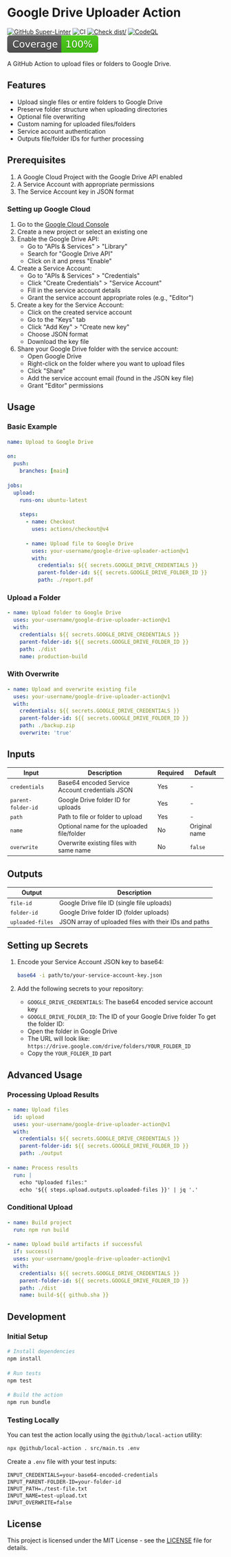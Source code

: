 # Google Drive Uploader Action

[![GitHub Super-Linter](https://github.com/actions/typescript-action/actions/workflows/linter.yml/badge.svg)](https://github.com/super-linter/super-linter)
![CI](https://github.com/actions/typescript-action/actions/workflows/ci.yml/badge.svg)
[![Check dist/](https://github.com/actions/typescript-action/actions/workflows/check-dist.yml/badge.svg)](https://github.com/actions/typescript-action/actions/workflows/check-dist.yml)
[![CodeQL](https://github.com/actions/typescript-action/actions/workflows/codeql-analysis.yml/badge.svg)](https://github.com/actions/typescript-action/actions/workflows/codeql-analysis.yml)
[![Coverage](./badges/coverage.svg)](./badges/coverage.svg)

A GitHub Action to upload files or folders to Google Drive.

## Features

- Upload single files or entire folders to Google Drive
- Preserve folder structure when uploading directories
- Optional file overwriting
- Custom naming for uploaded files/folders
- Service account authentication
- Outputs file/folder IDs for further processing

## Prerequisites

1. A Google Cloud Project with the Google Drive API enabled
2. A Service Account with appropriate permissions
3. The Service Account key in JSON format

### Setting up Google Cloud

1. Go to the [Google Cloud Console](https://console.cloud.google.com/)
2. Create a new project or select an existing one
3. Enable the Google Drive API:
   - Go to "APIs & Services" > "Library"
   - Search for "Google Drive API"
   - Click on it and press "Enable"
4. Create a Service Account:
   - Go to "APIs & Services" > "Credentials"
   - Click "Create Credentials" > "Service Account"
   - Fill in the service account details
   - Grant the service account appropriate roles (e.g., "Editor")
5. Create a key for the Service Account:
   - Click on the created service account
   - Go to the "Keys" tab
   - Click "Add Key" > "Create new key"
   - Choose JSON format
   - Download the key file
6. Share your Google Drive folder with the service account:
   - Open Google Drive
   - Right-click on the folder where you want to upload files
   - Click "Share"
   - Add the service account email (found in the JSON key file)
   - Grant "Editor" permissions

## Usage

### Basic Example

```yaml
name: Upload to Google Drive

on:
  push:
    branches: [main]

jobs:
  upload:
    runs-on: ubuntu-latest
    
    steps:
      - name: Checkout
        uses: actions/checkout@v4
        
      - name: Upload file to Google Drive
        uses: your-username/google-drive-uploader-action@v1
        with:
          credentials: ${{ secrets.GOOGLE_DRIVE_CREDENTIALS }}
          parent-folder-id: ${{ secrets.GOOGLE_DRIVE_FOLDER_ID }}
          path: ./report.pdf
```

### Upload a Folder

```yaml
- name: Upload folder to Google Drive
  uses: your-username/google-drive-uploader-action@v1
  with:
    credentials: ${{ secrets.GOOGLE_DRIVE_CREDENTIALS }}
    parent-folder-id: ${{ secrets.GOOGLE_DRIVE_FOLDER_ID }}
    path: ./dist
    name: production-build
```

### With Overwrite

```yaml
- name: Upload and overwrite existing file
  uses: your-username/google-drive-uploader-action@v1
  with:
    credentials: ${{ secrets.GOOGLE_DRIVE_CREDENTIALS }}
    parent-folder-id: ${{ secrets.GOOGLE_DRIVE_FOLDER_ID }}
    path: ./backup.zip
    overwrite: 'true'
```

## Inputs

| Input | Description | Required | Default |
|-------|-------------|----------|---------|
| `credentials` | Base64 encoded Service Account credentials JSON | Yes | - |
| `parent-folder-id` | Google Drive folder ID for uploads | Yes | - |
| `path` | Path to file or folder to upload | Yes | - |
| `name` | Optional name for the uploaded file/folder | No | Original name |
| `overwrite` | Overwrite existing files with same name | No | `false` |

## Outputs

| Output | Description |
|--------|-------------|
| `file-id` | Google Drive file ID (single file uploads) |
| `folder-id` | Google Drive folder ID (folder uploads) |
| `uploaded-files` | JSON array of uploaded files with their IDs and paths |

## Setting up Secrets

1. Encode your Service Account JSON key to base64:

   ```bash
   base64 -i path/to/your-service-account-key.json
   ```

2. Add the following secrets to your repository:
   - `GOOGLE_DRIVE_CREDENTIALS`: The base64 encoded service account key
   - `GOOGLE_DRIVE_FOLDER_ID`: The ID of your Google Drive folder
   To get the folder ID:
   - Open the folder in Google Drive
   - The URL will look like: `https://drive.google.com/drive/folders/YOUR_FOLDER_ID`
   - Copy the `YOUR_FOLDER_ID` part

## Advanced Usage

### Processing Upload Results

```yaml
- name: Upload files
  id: upload
  uses: your-username/google-drive-uploader-action@v1
  with:
    credentials: ${{ secrets.GOOGLE_DRIVE_CREDENTIALS }}
    parent-folder-id: ${{ secrets.GOOGLE_DRIVE_FOLDER_ID }}
    path: ./output
    
- name: Process results
  run: |
    echo "Uploaded files:"
    echo '${{ steps.upload.outputs.uploaded-files }}' | jq '.'
```

### Conditional Upload

```yaml
- name: Build project
  run: npm run build
  
- name: Upload build artifacts if successful
  if: success()
  uses: your-username/google-drive-uploader-action@v1
  with:
    credentials: ${{ secrets.GOOGLE_DRIVE_CREDENTIALS }}
    parent-folder-id: ${{ secrets.GOOGLE_DRIVE_FOLDER_ID }}
    path: ./dist
    name: build-${{ github.sha }}
```

## Development

### Initial Setup

```bash
# Install dependencies
npm install

# Run tests
npm test

# Build the action
npm run bundle
```

### Testing Locally

You can test the action locally using the `@github/local-action` utility:

```bash
npx @github/local-action . src/main.ts .env
```

Create a `.env` file with your test inputs:

```env
INPUT_CREDENTIALS=your-base64-encoded-credentials
INPUT_PARENT-FOLDER-ID=your-folder-id
INPUT_PATH=./test-file.txt
INPUT_NAME=test-upload.txt
INPUT_OVERWRITE=false
```

## License

This project is licensed under the MIT License - see the [LICENSE](LICENSE)
file for details.
